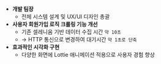 - **개발 팀장**
  - 전체 시스템 설계 및 UX/UI 디자인 총괄
- **사용자 회원가입 로직 크롤링 기능 개선**
  - 기존 셀레니움 기반 데이터 수집 시간 `약 10초`
  - → HTTP 통신으로 변경하여 대기시간 `약 1초로 단축`
- **효과적인 시각화 구현**
  - 다양한 화면에 Lottie 애니메이션 적용으로 사용자 경험 향상
